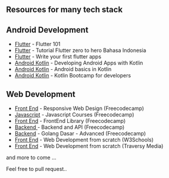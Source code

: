 ## Resources for many tech stack


## Android Development

- [Flutter](https://testfairy.com/blog/flutter-101-how-to-create-beautiful-android-and-ios-apps-with-android-studio/) - Flutter 101
- [Flutter](https://www.youtube.com/watch?v=SoX3cel4LRM&list=PLZQbl9Jhl-VACm40h5t6QMDB92WlopQmV) - Tutorial Flutter zero to hero Bahasa Indonesia
- [Flutter](https://docs.flutter.dev/get-started/codelab) - Write your first flutter apps
- [Android Kotlin](https://www.udacity.com/course/developing-android-apps-with-kotlin--ud9012) - Developing Android Apps with Kotlin
- [Android Kotlin](https://developer.android.com/courses/android-basics-kotlin/course) - Android basics in Kotlin
- [Android Kotlin](https://developer.android.com/codelabs/kotlin-bootcamp-welcome#0) - Kotlin Bootcamp for developers

## Web Development

- [Front End](https://www.freecodecamp.org/learn/responsive-web-design/) - Responsive Web Design (Freecodecamp)
- [Javascript](https://www.freecodecamp.org/learn/javascript-algorithms-and-data-structures/) - Javascript Courses (Freecodecamp)
- [Front End](https://www.freecodecamp.org/learn/front-end-development-libraries/) - FrontEnd Library (Freecodecamp)
- [Backend ](https://www.freecodecamp.org/learn/back-end-development-and-apis/) - Backend and API (Freecodecamp)
- [Backend](https://dasarpemrogramangolang.novalagung.com/) - Golang Dasar - Advanced (Freecodecamp)
- [Front End](https://www.w3schools.com/) - Web Development from scratch (W3Schools)
- [Front End](https://www.youtube.com/watch?v=UB1O30fR-EE&list=PLillGF-RfqbYeckUaD1z6nviTp31GLTH8) - Web Development from scratch (Traversy Media)


and more to come ...

Feel free to pull request..
